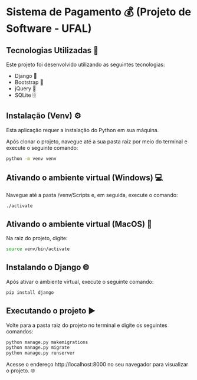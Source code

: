 # Sistema de Pagamento 💰 (Projeto de Software - UFAL)

## Tecnologias Utilizadas 🚀

Este projeto foi desenvolvido utilizando as seguintes tecnologias:
- Django 🐍
- Bootstrap 🎨
- jQuery 📜
- SQLite 🗄️

## Instalação (Venv) ⚙️

Esta aplicação requer a instalação do Python em sua máquina.

Após clonar o projeto, navegue até a sua pasta raiz por meio do terminal e execute o seguinte comando:

 ```sh
python -m venv venv
 ```

## Ativando o ambiente virtual (Windows) 💻

Navegue até a pasta /venv/Scripts e, em seguida, execute o comando:

 ```sh
./activate
 ```

## Ativando o ambiente virtual (MacOS) 🍏

Na raiz do projeto, digite:

 ```sh
source venv/bin/activate
 ```

## Instalando o Django 🌐

Após ativar o ambiente virtual, execute o seguinte comando:

 ```sh
pip install django
 ```

## Executando o projeto ▶️

Volte para a pasta raiz do projeto no terminal e digite os seguintes comandos:

 ```sh
python manage.py makemigrations
python manage.py migrate
python manage.py runserver
 ```

Acesse o endereço http://localhost:8000 no seu navegador para visualizar o projeto. 🌐
